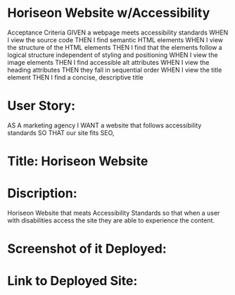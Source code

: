# Horiseon Website w/Accessibility 

Acceptance Criteria
GIVEN a webpage meets accessibility standards
WHEN I view the source code
THEN I find semantic HTML elements
WHEN I view the structure of the HTML elements
THEN I find that the elements follow a logical structure independent of styling and positioning
WHEN I view the image elements
THEN I find accessible alt attributes
WHEN I view the heading attributes
THEN they fall in sequential order
WHEN I view the title element
THEN I find a concise, descriptive title

# User Story:
AS A marketing agency
I WANT a website that follows accessibility standards
SO THAT our site fits SEO, 

# Title: Horiseon Website

# Discription: 
Horiseon Website that meats Accessibility Standards so that when a user with disabilities access the site they are able to experience the content.   

# Screenshot of it Deployed: 

# Link to Deployed Site:
